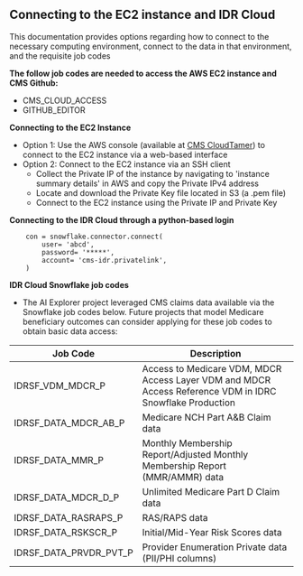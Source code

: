 ## Connecting to the EC2 instance and IDR Cloud
This documentation provides options regarding how to connect to the necessary computing environment, connect to the data in that environment, and the requisite job codes

**The follow job codes are needed to access the AWS EC2 instance and CMS Github:** 
* CMS_CLOUD_ACCESS  
* GITHUB_EDITOR  

**Connecting to the EC2 Instance**
* Option 1: Use the AWS console (available at [CMS CloudTamer](https://cloudtamer.cms.gov/portal)) to connect to the EC2 instance via a web-based interface
* Option 2: Connect to the EC2 instance via an SSH client
    - Collect the Private IP of the instance by navigating to 'instance summary details' in AWS and copy the Private IPv4 address 
    - Locate and download the Private Key file located in S3  (a .pem file) 
    - Connect to the EC2 instance using the Private IP and Private Key  
    
**Connecting to the IDR Cloud through a python-based login**

```
    con = snowflake.connector.connect(
        user= 'abcd',
        password= '*****',
        account= 'cms-idr.privatelink',
    )
 ```

**IDR Cloud Snowflake job codes** 
* The AI Explorer project leveraged CMS claims data available via the Snowflake job codes below. Future projects that model Medicare beneficiary outcomes can consider applying for these job codes to obtain basic data access:

| Job Code                | Description                                                                                               |
| ----------------------  | --------------------------------------------------------------------------------------------------------  |
| IDRSF_VDM_MDCR_P        | Access to Medicare VDM, MDCR Access Layer VDM and MDCR Access Reference VDM in IDRC Snowflake Production  |
| IDRSF_DATA_MDCR_AB_P    | Medicare NCH Part A&B Claim data                                                                          |
| IDRSF_DATA_MMR_P        | Monthly Membership Report/Adjusted Monthly Membership Report (MMR/AMMR) data                              |
| IDRSF_DATA_MDCR_D_P     | Unlimited Medicare Part D Claim data                                                                      |
| IDRSF_DATA_RASRAPS_P    | RAS/RAPS data                                                                                             |
| IDRSF_DATA_RSKSCR_P     | Initial/Mid-Year Risk Scores data                                                                         |
| IDRSF_DATA_PRVDR_PVT_P  | Provider Enumeration Private data (PII/PHI columns)                                                       |
